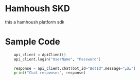 # Hamhoush SKD
this a hamhoush platform sdk

# Sample Code
```python 
    api_client = ApiClient()
    api_client.login("UserName", "Password")
    
    response = api_client.chat(bot_id="BotId",message="سلام")
    print("Chat response:", response)
```
